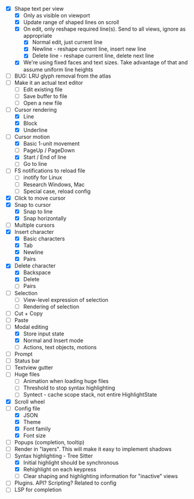- [x] Shape text per view
  - [x] Only as visible on viewport
  - [x] Update range of shaped lines on scroll
  - [x] On edit, only reshape required line(s). Send to all views, ignore as appropriate
    - [x] Normal edit, just current line
    - [x] Newline - reshape current line, insert new line
    - [x] Delete line - reshape current line, delete next line
  - [x] We're using fixed faces and text sizes. Take advantage of that and assume uniform line heights
- [ ] BUG: LRU glyph removal from the atlas
- [ ] Make it an actual text editor
  - [ ] Edit existing file
  - [ ] Save buffer to file
  - [ ] Open a new file
- [ ] Cursor rendering
  - [x] Line
  - [x] Block
  - [x] Underline
- [ ] Cursor motion
  - [x] Basic 1-unit movement
  - [ ] PageUp / PageDown
  - [x] Start / End of line
  - [ ] Go to line
- [ ] FS notifications to reload file
  - [ ] inotify for Linux
  - [ ] Research Windows, Mac
  - [ ] Special case, reload config
- [x] Click to move cursor
- [x] Snap to cursor
  - [x] Snap to line
  - [x] Snap horizontally
- [ ] Multiple cursors
- [x] Insert character
  - [x] Basic characters
  - [x] Tab
  - [x] Newline
  - [x] Pairs
- [x] Delete character
  - [x] Backspace
  - [x] Delete
  - [ ] Pairs
- [ ] Selection
  - [ ] View-level expression of selection
  - [ ] Rendering of selection
- [ ] Cut + Copy
- [ ] Paste
- [ ] Modal editing
  - [x] Store input state
  - [x] Normal and Insert mode
  - [ ] Actions, text objects, motions
- [ ] Prompt
- [ ] Status bar
- [ ] Textview gutter
- [ ] Huge files
  - [ ] Animation when loading huge files
  - [ ] Threshold to stop syntax highlighting
  - [ ] Syntect - cache scope stack, not entire HighlightState
- [x] Scroll wheel
- [ ] Config file
  - [x] JSON
  - [x] Theme
  - [x] Font family
  - [x] Font size
- [ ] Popups (completion, tooltip)
- [ ] Render in "layers". This will make it easy to implement shadows
- [ ] Syntax highlighting - Tree Sitter
  - [x] Initial highlight should be synchronous
  - [x] Rehighlight on each keypress
  - [ ] Clear shaping and highlighting information for "inactive" views
- [ ]  Plugins. API? Scripting? Related to config
  - [ ] LSP for completion
